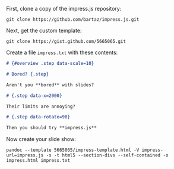 First, clone a copy of the impress.js repository:

    git clone https://github.com/bartaz/impress.js.git

Next, get the custom template:

    git clone https://gist.github.com/5665065.git

Create a file `impress.txt` with these contents:

```markdown
# {#overview .step data-scale=10}

# Bored? {.step}

Aren't you **bored** with slides?

# {.step data-x=2000}

Their limits are annoying?

# {.step data-rotate=90}

Then you should try **impress.js**

```

Now create your slide show:

    pandoc --template 5665065/impress-template.html -V impress-url=impress.js -s -t html5 --section-divs --self-contained -o impress.html impress.txt
